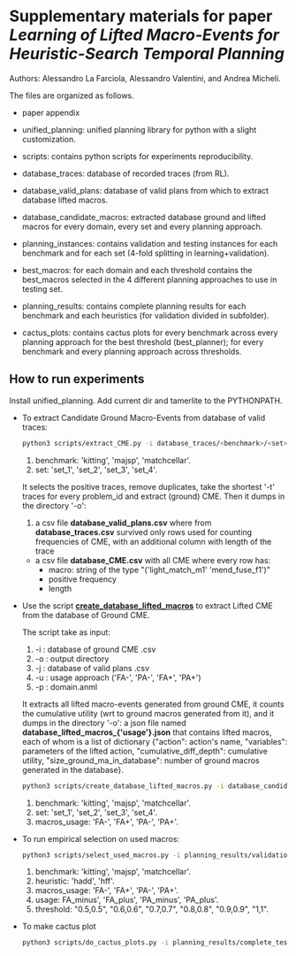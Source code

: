 # Supplementary materials for paper *Learning of Lifted Macro-Events for Heuristic-Search Temporal Planning*

Authors: Alessandro La Farciola, Alessandro Valentini, and Andrea Micheli.

The files are organized as follows.

- paper appendix

- unified_planning: unified planning library for python with a slight customization.

- scripts: contains python scripts for experiments reproducibility.

- database_traces: database of recorded traces (from RL).

- database_valid_plans: database of valid plans from which to extract database lifted macros.

- database_candidate_macros: extracted database ground and lifted macros for every domain, every set and every planning approach.

- planning_instances: contains validation and testing instances for each benchmark and for each set (4-fold splitting in learning+validation).

- best_macros: for each domain and each threshold contains the best_macros selected in the 4 different planning approaches to use in testing set.

- planning_results: contains complete planning results for each benchmark and each heuristics (for validation divided in subfolder). 

- cactus_plots: contains cactus plots for every benchmark across every planning approach for the best threshold (best_planner); for every benchmark and every planning approach across thresholds.




## How to run experiments

Install unified_planning. Add current dir and tamerlite to the PYTHONPATH.

- To extract Candidate Ground Macro-Events from database of valid traces:
    ```bash 
    python3 scripts/extract_CME.py -i database_traces/<benchmark>/<set>.csv -o database_candidate_macros/ground/<benchmark>/<set> -m 5 -t 2
    ```
    1. benchmark: 'kitting', 'majsp', 'matchcellar'.
    2. set: 'set_1', 'set_2', 'set_3', 'set_4'.

    It selects the positive traces, remove duplicates, take the shortest '-t' traces for every problem_id and extract (ground) CME. Then it dumps in the directory '-o':
    1. a csv file **database_valid_plans.csv** where from **database_traces.csv** survived only rows used for counting frequencies of CME, with an additional column with length of the trace
    - a csv file **database_CME.csv** with all CME where every row has:
        - macro: string of the type "('light_match_m1'  'mend_fuse_f1')"
        - positive frequency
        - length

- Use the script [**create_database_lifted_macros**](scripts/create_database_lifted_macros.py) to extract Lifted CME from the database of Ground CME. 

    The script take as input:
    1. -i : database of ground CME .csv
    2. -o : output directory
    3. -j : database of valid plans .csv
    4. -u : usage approach ('FA-', 'PA-', 'FA+', 'PA+')
    5. -p : domain.anml

    It extracts all lifted macro-events generated from ground CME, it counts the cumulative utility (wrt to ground macros generated from it), and it dumps in the directory '-o': a json file named **database_lifted_macros_{'usage'}.json** that contains lifted macros, each of whom is a list of dictionary {"action": action's name, "variables": parameters of the lifted action, "cumulative_diff_depth": cumulative utility, "size_ground_ma_in_database": number of ground macros generated in the database}.
    ```bash
    python3 scripts/create_database_lifted_macros.py -i database_candidate_macros/ground/<benchmark>/<set>/database_CME.csv -j database_valid_plans/<benchmark>/<set>/database_valid_plans.csv -o database_candidate_macros/lifted/<benchmark>/<set> -u <macros_usage> -p database_valid_plans/<benchmark>/domain.anml
    ```
    1. benchmark: 'kitting', 'majsp', 'matchcellar'.
    2. set: 'set_1', 'set_2', 'set_3', 'set_4'.
    3. macros_usage: 'FA-', 'FA+', 'PA-', 'PA+'.


- To run empirical selection on used macros: 
    ```bash
    python3 scripts/select_used_macros.py -i planning_results/validation/<benchmark_heuristic>/results.csv -j database_candidate_macros/lifted/<benchmark>/set_1/database_lifted_macros_<macros_usage>.json -u <usage> -o best_macros/<benchmark>/ -p database_valid_plans/<benchmark>/domain.anml -t <threshold>
    ```
    1. benchmark: 'kitting', 'majsp', 'matchcellar'.
    2. heuristic: 'hadd', 'hff'.
    3. macros_usage: 'FA-', 'FA+', 'PA-', 'PA+'.
    4. usage: FA_minus', 'FA_plus', 'PA_minus', 'PA_plus'.
    5. threshold: "0.5,0.5", "0.6,0.6", "0.7,0.7", "0.8,0.8", "0.9,0.9", "1,1".

- To make cactus plot
    ```bash
    python3 scripts/do_cactus_plots.py -i planning_results/complete_testing_results.csv -o cactus_plots/ -x time
    ``` 
